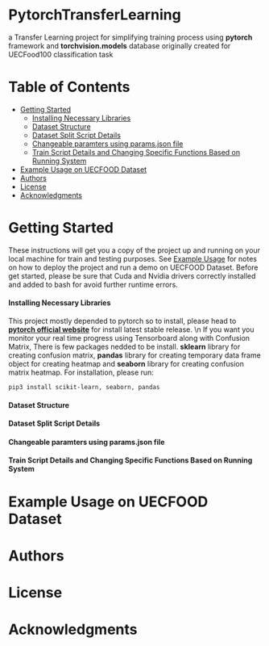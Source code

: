 # PytorchTransferLearning
a Transfer Learning project for simplifying training process using **pytorch** framework and **torchvision.models** database originally created for UECFood100 classification task
# Table of Contents
- [Getting Started](#getting-started)
  - [Installing Necessary Libraries](#installing-necessary-libraries)
  - [Dataset Structure](#dataset-structure)
  - [Dataset Split Script Details](#dataset-split-script-details)
  - [Changeable paramters using params.json file](#changeable-paramters-using-params.json-file)
  - [Train Script Details and Changing Specific Functions Based on Running System](#train-script-details)
- [Example Usage on UECFOOD Dataset](#example-usage-on-uecfood-dataset)
- [Authors](#authors)
- [License](#license)
- [Acknowledgments](#acknowledgments)
# Getting Started
These instructions will get you a copy of the project up and running on your local machine for train and testing purposes. See [Example Usage](#example-usage-on-uecfood-dataset) for notes on how to deploy the project and run a demo on UECFOOD Dataset. Before get started, please be sure that Cuda and Nvidia drivers correctly installed and added to bash for avoid further runtime errors.
#### Installing Necessary Libraries
This project mostly depended to pytorch so to install, please head to **[pytorch official website](https://pytorch.org/)** for install latest stable release. \n
If you want you monitor your real time progress using Tensorboard along with Confusion Matrix, There is few packages nedded to be install. **sklearn** library for creating confusion matrix, **pandas** library for creating temporary data frame object for creating heatmap and **seaborn** library for creating confusion matrix heatmap. For installation, please run:
```
pip3 install scikit-learn, seaborn, pandas
```
#### Dataset Structure
#### Dataset Split Script Details
#### Changeable paramters using params.json file
#### Train Script Details and Changing Specific Functions Based on Running System
# Example Usage on UECFOOD Dataset
# Authors
# License
# Acknowledgments

